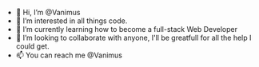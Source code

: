 - 👋 Hi, I’m @Vanimus
- 👀 I’m interested in all things code.
- 🌱 I’m currently learning how to become a full-stack Web Developer
- 💞️ I’m looking to collaborate with anyone, I'll be greatfull for all the help I could get. 
- 📫 You can reach me @Vanimus

<!---
Vanimus/Vanimus is a ✨ special ✨ repository because its `README.md` (this file) appears on your GitHub profile.
You can click the Preview link to take a look at your changes.
--->
